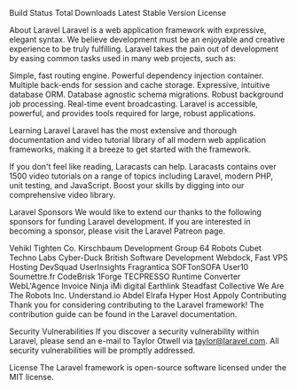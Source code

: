 
Build Status Total Downloads Latest Stable Version License

About Laravel
Laravel is a web application framework with expressive, elegant syntax. We believe development must be an enjoyable and creative experience to be truly fulfilling. Laravel takes the pain out of development by easing common tasks used in many web projects, such as:

Simple, fast routing engine.
Powerful dependency injection container.
Multiple back-ends for session and cache storage.
Expressive, intuitive database ORM.
Database agnostic schema migrations.
Robust background job processing.
Real-time event broadcasting.
Laravel is accessible, powerful, and provides tools required for large, robust applications.

Learning Laravel
Laravel has the most extensive and thorough documentation and video tutorial library of all modern web application frameworks, making it a breeze to get started with the framework.

If you don't feel like reading, Laracasts can help. Laracasts contains over 1500 video tutorials on a range of topics including Laravel, modern PHP, unit testing, and JavaScript. Boost your skills by digging into our comprehensive video library.

Laravel Sponsors
We would like to extend our thanks to the following sponsors for funding Laravel development. If you are interested in becoming a sponsor, please visit the Laravel Patreon page.

Vehikl
Tighten Co.
Kirschbaum Development Group
64 Robots
Cubet Techno Labs
Cyber-Duck
British Software Development
Webdock, Fast VPS Hosting
DevSquad
UserInsights
Fragrantica
SOFTonSOFA
User10
Soumettre.fr
CodeBrisk
1Forge
TECPRESSO
Runtime Converter
WebL'Agence
Invoice Ninja
iMi digital
Earthlink
Steadfast Collective
We Are The Robots Inc.
Understand.io
Abdel Elrafa
Hyper Host
Appoly
Contributing
Thank you for considering contributing to the Laravel framework! The contribution guide can be found in the Laravel documentation.

Security Vulnerabilities
If you discover a security vulnerability within Laravel, please send an e-mail to Taylor Otwell via taylor@laravel.com. All security vulnerabilities will be promptly addressed.

License
The Laravel framework is open-source software licensed under the MIT license.
